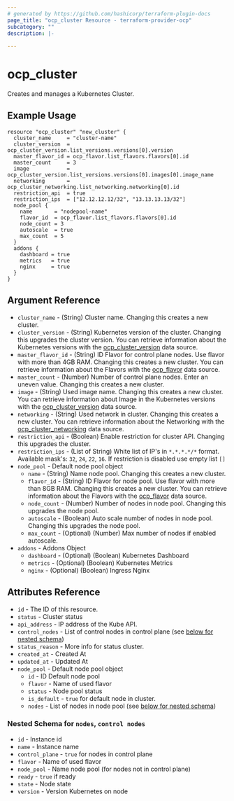 ```yaml
---
# generated by https://github.com/hashicorp/terraform-plugin-docs
page_title: "ocp_cluster Resource - terraform-provider-ocp"
subcategory: ""
description: |-
  
---
```


# ocp_cluster

Creates and manages a Kubernetes Cluster.

## Example Usage

```hcl
resource "ocp_cluster" "new_cluster" {
  cluster_name     = "cluster-name"
  cluster_version  = ocp_cluster_version.list_versions.versions[0].version
  master_flavor_id = ocp_flavor.list_flavors.flavors[0].id
  master_count     = 3
  image            = ocp_cluster_version.list_versions.versions[0].images[0].image_name
  networking       = ocp_cluster_networking.list_networking.networking[0].id
  restriction_api  = true
  restriction_ips  = ["12.12.12.12/32", "13.13.13.13/32"]
  node_pool {
    name       = "nodepool-name"
    flavor_id  = ocp_flavor.list_flavors.flavors[0].id
    node_count = 3
    autoscale  = true
    max_count  = 5
  }
  addons {
    dashboard = true
    metrics   = true
    nginx     = true
  }
}
```

## Argument Reference

- `cluster_name` - (String) Cluster name. Changing this creates a new cluster.
- `cluster_version` - (String) Kubernetes version of the cluster. Changing this upgrades the cluster version. You can retrieve information about the Kubernetes versions with the [ocp_cluster_version](../data-sources/cluster_version.md) data source.
- `master_flavor_id` - (String) ID Flavor for control plane nodes. Use flavor with more than 4GB RAM. Changing this creates a new cluster. You can retrieve information about the Flavors with the [ocp_flavor](../data-sources/flavor.md) data source.
- `master_count` - (Number) Number of control plane nodes. Enter an uneven value. Changing this creates a new cluster. 
- `image` - (String) Used image name. Changing this creates a new cluster. You can retrieve information about Image in the Kubernetes versions with the [ocp_cluster_version](../data-sources/cluster_version.md) data source.
- `networking` - (String) Used network in cluster. Changing this creates a new cluster. You can retrieve information about the Networking with the [ocp_cluster_networking](../data-sources/cluster_networking.md) data source.
- `restriction_api` - (Boolean) Enable restriction for cluster API. Changing this upgrades the cluster.
- `restriction_ips` - (List of String) White list of IP's in `*.*.*.*/*` format. Available mask's: `32`, `24`, `22`, `16`. If restriction is disabled use empty list `[]`
- `node_pool` - Default node pool object
    + `name` - (String) Name node pool. Changing this creates a new cluster.
    + `flavor_id` - (String) ID Flavor for node pool. Use flavor with more than 8GB RAM. Changing this creates a new cluster. You can retrieve information about the Flavors with the [ocp_flavor](../data-sources/flavor.md) data source.
    + `node_count` - (Number) Number of nodes in node pool. Changing this upgrades the node pool.
    + `autoscale` - (Boolean) Auto scale number of nodes in node pool. Changing this upgrades the node pool.
    + `max_count` - (Optional) (Number) Max number of nodes if enabled autoscale.
- `addons` - Addons Object
    + `dashboard` - (Optional) (Boolean) Kubernetes Dashboard
    + `metrics` - (Optional) (Boolean) Kubernetes Metrics
    + `nginx` - (Optional) (Boolean) Ingress Nginx

## Attributes Reference

- `id` - The ID of this resource.
- `status` - Cluster status
- `api_address` - IP address of the Kube API.
- `control_nodes` - List of control nodes in control plane (see [below for nested schema](#nestedatt--nodes))
- `status_reason` - More info for status cluster.
- `created_at` - Created At
- `updated_at` - Updated At
- `node_pool` - Default node pool object
    + `id` - ID Default node pool
    + `flavor` - Name of used flavor
    + `status` - Node pool status
    + `is_default` - `true` for default node in cluster. 
    + `nodes` - List of nodes in node pool (see [below for nested schema](#nestedatt--nodes))

<a id="nestedatt--nodes"></a>
### Nested Schema for `nodes`, `control nodes`
- `id` - Instance id
- `name` - Instance name
- `control_plane` - `true` for nodes in control plane
- `flavor` - Name of used flavor
- `node_pool` - Name node pool (for nodes not in control plane)
- `ready` - `true` if ready
- `state` - Node state
- `version` - Version Kubernetes on node